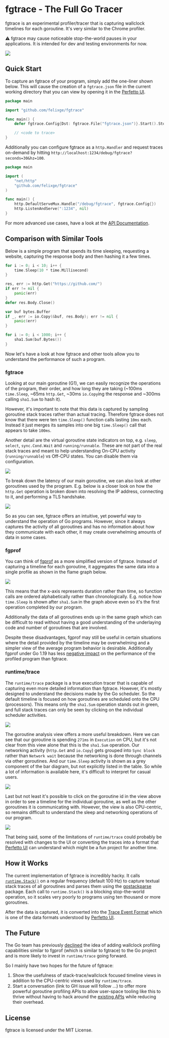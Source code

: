 # fgtrace - The Full Go Tracer

fgtrace is an experimental profiler/tracer that is capturing wallclock timelines for each goroutine. It's very similar to the Chrome profiler.

⚠️ fgtrace may cause noticeable stop-the-world pauses in your applications. It is intended for dev and testing environments for now.

<img src="./assets/fgtrace-example.png"/>

## Quick Start

To capture an fgtrace of your program, simply add the one-liner shown below. This will cause the creation of a `fgtrace.json` file in the current working directory that you can view by opening it in the [Perfetto UI](https://ui.perfetto.dev/).

```go
package main

import "github.com/felixge/fgtrace"

func main() {
	defer fgtrace.Config{Dst: fgtrace.File("fgtrace.json")}.Start().Stop()

	// <code to trace>
}
```

Additionally you can configure fgtrace as a `http.Handler` and request traces on-demand by hitting `http://localhost:1234/debug/fgtrace?seconds=30&hz=100`.

```go
package main

import (
	"net/http"
	"github.com/felixge/fgtrace"
)

func main() {
	http.DefaultServeMux.Handle("/debug/fgtrace", fgtrace.Config{})
	http.ListenAndServe(":1234", nil)
}
```

For more advanced use cases, have a look at the [API Documentation](https://pkg.go.dev/github.com/felixge/fgtrace#Config).

## Comparison with Similar Tools

Below is a simple program that spends its time sleeping, requesting a website, capturing the response body and then hashing it a few times.

```go
for i := 0; i < 10; i++ {
	time.Sleep(10 * time.Millisecond)
}

res, err := http.Get("https://github.com/")
if err != nil {
	panic(err)
}
defer res.Body.Close()

var buf bytes.Buffer
if _, err := io.Copy(&buf, res.Body); err != nil {
	panic(err)
}

for i := 0; i < 1000; i++ {
	sha1.Sum(buf.Bytes())
}
```

Now let's have a look at how fgtrace and other tools allow you to understand the performance of such a program.

### fgtrace

Looking at our main goroutine (G1), we can easily recognize the operations of the program, their order, and how long they are taking (~100ms `time.Sleep`, ~65ms `http.Get`, ~30ms `io.Copy`ing the response and ~300ms calling `sha1.Sum` to hash it).

However, it's important to note that this data is captured by sampling goroutine stack traces rather than actual tracing. Therefore fgtrace does not know that there were ten `time.Sleep()` function calls lasting `10ms` each. Instead it just merges its samples into one big `time.Sleep()` call that appears to take `100ms`.

Another detail are the virtual goroutine state indicators on top, e.g. `sleep`, `select`, `sync.Cond.Wait` and `running/runnable`. These are not part of the real stack traces and meant to help understanding On-CPU activity (`running/runnable`) vs Off-CPU states. You can disable them via configuration.

<img src="./assets/fgtrace-example.png"/>

To break down the latency of our main goroutine, we can also look at other goroutines used by the program. E.g. below is a closer look on how the `http.Get` operation is broken down into resolving the IP address, connecting to it, and performing a TLS handshake.

<img src="./assets/fgtrace-example2.png"/>

So as you can see, fgtrace offers an intuitive, yet powerful way to understand the operation of Go programs. However, since it always captures the activity of all goroutines and has no information about how they communicate with each other, it may create overwhelming amounts of data in some cases.

### fgprof

You can think of [fgprof](https://github.com/felixge/fgprof) as a more simplified version of fgtrace. Instead of capturing a timeline for each goroutine, it aggregates the same data into a single profile as shown in the flame graph below.

<img src="./assets/fgprof-example.png"/>

This means that the x-axis represents duration rather than time, so function calls are ordered alphabetically rather than chronologically. E.g. notice how `time.Sleep` is shown after `sha1.Sum` in the graph above even so it's the first operation completed by our program.

Additionally the data of all goroutines ends up in the same graph which can be difficult to read without having a good understanding of the underlaying code and number of goroutines that are involved.

Despite these disadvantages, fgprof may still be useful in certain situations where the detail provided by the timeline may be overwhelming and a simpler view of the average program behavior is desirable. Additionally fgprof under Go 1.19 has less [negative impact](https://go-review.googlesource.com/c/go/+/387415) on the performance of the profiled program than fgtrace.

### runtime/trace

The `runtime/trace` package is a true execution tracer that is capable of capturing even more detailed information than fgtrace. However, it's mostly designed to understand the decisions made by the Go scheduler. So the default timeline is focused on how goroutines are scheduled onto the CPU (processors). This means only the `sha1.Sum` operation stands out in green, and full stack traces can only be seen by clicking on the individual scheduler activities.

<img src="./assets/runtime-example.png"/>

The goroutine analysis view offers a more useful breakdown. Here we can see that our goroutine is spending `271ms` in `Execution` on CPU, but it's not clear from this view alone that this is the `sha1.Sum` operation. Our networking activity (`http.Get` and `io.Copy`) gets grouped into `Sync block` rather than `Network wait` because the networking is done through channels via other goroutines. And our `time.Sleep` activity is shown as a grey component of the bar diagram, but not explicitly listed in the table. So while a lot of information is available here, it's difficult to interpret for casual users.

<img src="./assets/runtime-example2.png"/>

Last but not least it's possible to click on the goroutine id in the view above in order to see a timeline for the individual goroutine, as well as the other goroutines it is communicating with. However, the view is also CPU-centric, so remains difficult to understand the sleep and networking operations of our program.

<img src="./assets/runtime-example3.png"/>

That being said, some of the limitations of `runtime/trace` could probably be resolved with changes to the UI or converting the traces into a format that [Perfetto UI](https://ui.perfetto.dev/) can understand which might be a fun project for another time.

## How it Works

The current implementation of fgtrace is incredibly hacky. It calls [`runtime.Stack()`](https://pkg.go.dev/runtime#Stack) on a regular frequency (default 100 Hz) to capture textual stack traces of all goroutines and parses them using the [gostackparse](https://github.com/DataDog/gostackparse) package. Each call to `runtime.Stack()` is a blocking stop-the-world operation, so it scales very poorly to programs using ten thousand or more goroutines.

After the data is captured, it is converted into the [Trace Event Format](https://docs.google.com/document/d/1CvAClvFfyA5R-PhYUmn5OOQtYMH4h6I0nSsKchNAySU/preview) which is one of the data formats understood by [Perfetto UI](https://ui.perfetto.dev/).

## The Future

The Go team has previously [declined](https://github.com/golang/go/issues/41324#issuecomment-703796820) the idea of adding wallclock profiling capabilities similar to fgprof (which is similar to fgtrace) to the Go project and is more likely to invest in `runtime/trace` going forward.

So I mainly have two hopes for the future of fgtrace:

1. Show the usefulness of stack-trace/wallclock focused timeline views in addition to the CPU-centric views used by `runtime/trace`.
2. Start a conversation (link to GH issue will follow ...) to offer more powerful goroutine profiling APIs to allow user-space tooling like this to thrive without having to hack around the [existing APIs](https://github.com/DataDog/go-profiler-notes/blob/main/goroutine.md#feature-matrix) while reducing their overhead.



## License

fgtrace is licensed under the MIT License.
